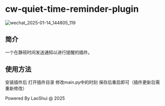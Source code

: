# cw-quiet-time-reminder-plugin

![wechat_2025-01-14_144805_119](https://github.com/user-attachments/assets/62b1c8d2-8b3f-46ad-93cc-8257a2c8ce90)

## 简介
一个在静班时间发送通知以进行提醒的插件。

## 使用方法
安装插件后 打开插件目录 修改main.py中的时刻 保存后重启即可（插件更新后需重新修改）

Powered By LaoShui @ 2025

